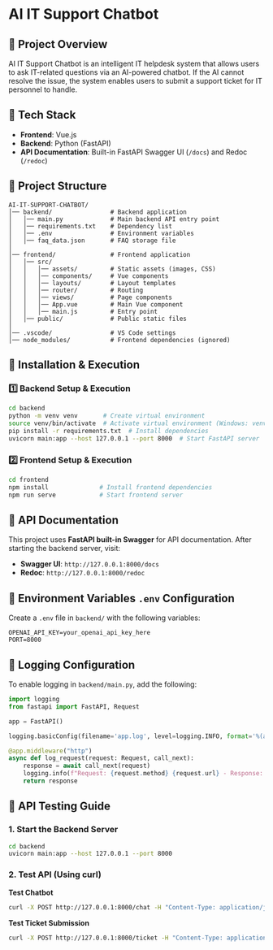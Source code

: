 # AI IT Support Chatbot

## 📌 Project Overview
AI IT Support Chatbot is an intelligent IT helpdesk system that allows users to ask IT-related questions via an AI-powered chatbot. If the AI cannot resolve the issue, the system enables users to submit a support ticket for IT personnel to handle.

## 🚀 Tech Stack
- **Frontend**: Vue.js
- **Backend**: Python (FastAPI)
- **API Documentation**: Built-in FastAPI Swagger UI (`/docs`) and Redoc (`/redoc`)

## 📂 Project Structure
```
AI-IT-SUPPORT-CHATBOT/
│── backend/                # Backend application
│   │── main.py             # Main backend API entry point
│   │── requirements.txt    # Dependency list
│   │── .env                # Environment variables
│   │── faq_data.json       # FAQ storage file
│
│── frontend/               # Frontend application
│   │── src/
│   │   │── assets/         # Static assets (images, CSS)
│   │   │── components/     # Vue components
│   │   │── layouts/        # Layout templates
│   │   │── router/         # Routing
│   │   │── views/          # Page components
│   │   │── App.vue         # Main Vue component
│   │   │── main.js         # Entry point
│   │── public/             # Public static files
│
│── .vscode/                # VS Code settings
│── node_modules/           # Frontend dependencies (ignored)
```

## 🔧 Installation & Execution
### 1️⃣ Backend Setup & Execution
```bash
cd backend
python -m venv venv       # Create virtual environment
source venv/bin/activate  # Activate virtual environment (Windows: venv\Scripts\activate)
pip install -r requirements.txt  # Install dependencies
uvicorn main:app --host 127.0.0.1 --port 8000  # Start FastAPI server
```

### 2️⃣ Frontend Setup & Execution
```bash
cd frontend
npm install              # Install frontend dependencies
npm run serve            # Start frontend server
```

## 📡 API Documentation
This project uses **FastAPI built-in Swagger** for API documentation. After starting the backend server, visit:

- **Swagger UI**: `http://127.0.0.1:8000/docs`
- **Redoc**: `http://127.0.0.1:8000/redoc`

## 🔑 Environment Variables `.env` Configuration
Create a `.env` file in `backend/` with the following variables:
```
OPENAI_API_KEY=your_openai_api_key_here
PORT=8000
```

## 📜 Logging Configuration
To enable logging in `backend/main.py`, add the following:
```python
import logging
from fastapi import FastAPI, Request

app = FastAPI()

logging.basicConfig(filename='app.log', level=logging.INFO, format='%(asctime)s - %(message)s')

@app.middleware("http")
async def log_request(request: Request, call_next):
    response = await call_next(request)
    logging.info(f"Request: {request.method} {request.url} - Response: {response.status_code}")
    return response
```

## 🚀 API Testing Guide
### 1. Start the Backend Server
```bash
cd backend
uvicorn main:app --host 127.0.0.1 --port 8000
```
### 2. Test API (Using curl)
**Test Chatbot**
```bash
curl -X POST http://127.0.0.1:8000/chat -H "Content-Type: application/json" -d '{"user_id": "1", "message": "My computer won't start."}'
```

**Test Ticket Submission**
```bash
curl -X POST http://127.0.0.1:8000/ticket -H "Content-Type: application/json" -d '{"user_id": "1", "issue": "Cannot connect to VPN."}'
```

